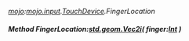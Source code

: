 _[mojo](../../modules/mojo/mojo-module.md):[mojo.input](../../modules/mojo/mojo-input.md).[TouchDevice](../../modules/mojo/mojo-input-touchdevice.md).FingerLocation_
##### Method FingerLocation:[std.geom.Vec2i](../../modules/std/std-geom-vec2i.md)( finger:[Int](../../modules/wonkey/wonkey-types-int.md) )
